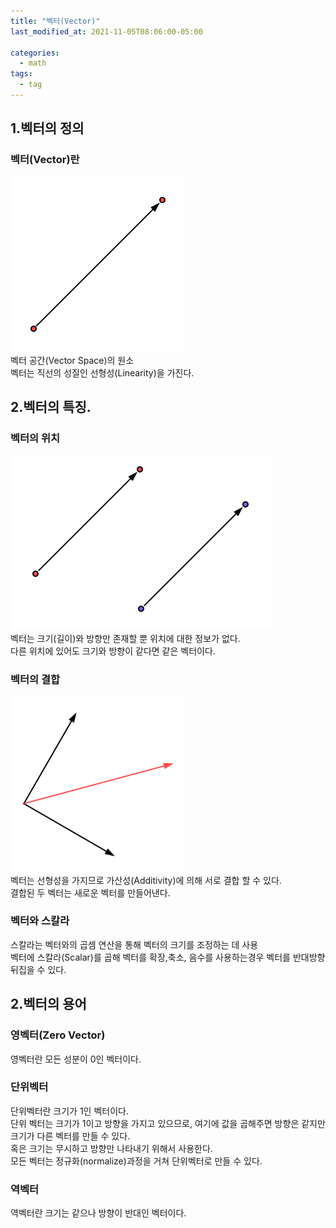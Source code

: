 ```yaml
---
title: "벡터(Vector)"
last_modified_at: 2021-11-05T08:06:00-05:00

categories:
  - math
tags:
  - tag
---
```

## 1.벡터의 정의

### 벡터(Vector)란
![alt](/assets/images/math/0001-01-01-Vector/1.jpg)  
벡터 공간(Vector Space)의 원소  
벡터는 직선의 성질인 선형성(Linearity)을 가진다.

## 2.벡터의 특징.

### 벡터의 위치
![alt](/assets/images/math/0001-01-01-Vector/2.jpg)  
벡터는 크기(길이)와 방향만 존재할 뿐 위치에 대한 정보가 없다.  
다른 위치에 있어도 크기와 방향이 같다면 같은 벡터이다.

### 벡터의 결합
![alt](/assets/images/math/0001-01-01-Vector/3.jpg)  
벡터는 선형성을 가지므로 가산성(Additivity)에 의해 서로 결합 할 수 있다.  
결합된 두 벡터는 새로운 벡터를 만들어낸다.

### 벡터와 스칼라
스칼라는 벡터와의 곱셈 연산을 통해 벡터의 크기를 조정하는 데 사용  
벡터에 스칼라(Scalar)를 곱해 벡터를 확장,축소, 음수를 사용하는경우 벡터를 반대방향 뒤집을 수 있다.

## 2.벡터의 용어

### 영벡터(Zero Vector)
영벡터란 모든 성분이 0인 벡터이다.

### 단위벡터
단위벡터란 크기가 1인 벡터이다.  
단위 벡터는 크기가 1이고 방향을 가지고 있으므로, 여기에 값을 곱해주면 방향은 같지만 크기가 다른 벡터를 만들 수 있다.  
혹은 크기는 무시하고 방향만 나타내기 위해서 사용한다.  
모든 벡터는 정규화(normalize)과정을 거쳐 단위벡터로 만들 수 있다.

### 역벡터
역벡터란 크기는 같으나 방향이 반대인 벡터이다.


